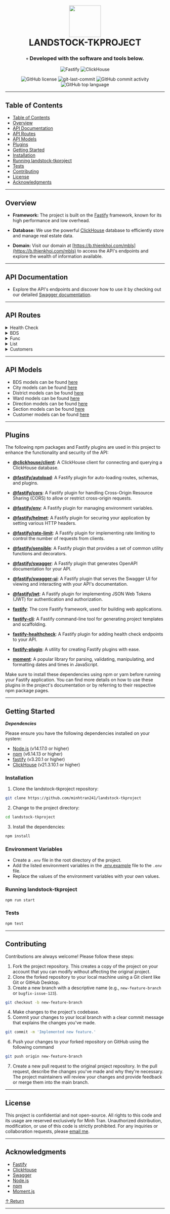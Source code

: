 <div align="center">
<h1 align="center">
<img src="https://icons.veryicon.com/png/o/system/easemob-management-background-icon/rest-api.png" width="100" />
<br>LANDSTOCK-TKPROJECT</h1>
<h3>◦ Developed with the software and tools below.</h3>

<p align="center">
<img src="https://img.shields.io/badge/Fastify-000000.svg?style&logo=Fastify&logoColor=white" alt="Fastify" />
<img src="https://img.shields.io/badge/ClickHouse-00AFC7.svg?style&logo=ClickHouse&logoColor=white" alt="ClickHouse" />
</p>
<img src="https://img.shields.io/github/license/minhtran241/landstock-tkproject?style&color=5D6D7E" alt="GitHub license" />
<img src="https://img.shields.io/github/last-commit/minhtran241/landstock-tkproject?style&color=5D6D7E" alt="git-last-commit" />
<img src="https://img.shields.io/github/commit-activity/m/minhtran241/landstock-tkproject?style&color=5D6D7E" alt="GitHub commit activity" />
<img src="https://img.shields.io/github/languages/top/minhtran241/landstock-tkproject?style&color=5D6D7E" alt="GitHub top language" />
</div>

---

## Table of Contents

- [Table of Contents](#-table-of-contents)
- [Overview](#-overview)
- [API Documentation](#-api-documentation)
- [API Routes](#api-routes)
- [API Models](#-api-models)
- [Plugins](#-plugins)
- [Getting Started](#-getting-started)
- [Installation](#-installation)
- [Running landstock-tkproject](#-running-landstock-tkproject)
- [Tests](#-tests)
- [Contributing](#-contributing)
- [License](#-license)
- [Acknowledgments](#-acknowledgments)

---

## Overview

- **Framework:** The project is built on the [Fastify](https://fastify.io/) framework, known for its high performance and low overhead.

- **Database:** We use the powerful [ClickHouse](https://clickhouse.tech/) database to efficiently store and manage real estate data.

- **Domain:** Visit our domain at [https://b.thienkhoi.com/mbls](https://b.thienkhoi.com/mbls) to access the API's endpoints and explore the wealth of information available.

---

## API Documentation

- Explore the API's endpoints and discover how to use it by checking out our detailed [Swagger documentation](https://b.thienkhoi.com/mbls/docs).

---

## API Routes

<details closed><summary>Health Check</summary>

**Description:**
This route handles health checks for the API.

- **Get the health of the API:**  
  - **Endpoint:** `https://b.thienkhoi.com/mbls/health`
  - **Method:** `GET`
  - **Description:** Returns the health of the API.

</details>

<details closed><summary>BDS</summary>

**Description:**
This route handles interactions related to real estate properties.

- **Get all the real estates (condition support):**  
  - **Endpoint:** `https://b.thienkhoi.com/mbls/bds`  
  - **Method:** `GET`  
  - **Description:** Returns a list of all available real estate properties.
  - **Authentication:** JWT is required to access this endpoint.

- **Get a real estate by sMa:**  
  - **Endpoint:** `https://b.thienkhoi.com/mbls/bds/sMa`  
  - **Method:** `GET`  
  - **Query Parameter:** `sMa`  
  - **Description:** Returns a real estate property that matches the provided sMa.

- **Create a new real estate:**  
  - **Endpoint:** `https://b.thienkhoi.com/mbls/bds`  
  - **Method:** `POST`  
  - **Description:** Creates a new real estate property.

- **Delete a real estate by sMa:**
  - **Endpoint:** `https://b.thienkhoi.com/mbls/bds/sMa`  
  - **Method:** `DELETE`  
  - **Description:** Deletes a real estate property that matches the provided sMa.

[More route details and documentation can be found in the provided link to the source code.](https://github.com/minhtran241/landstock-tkproject/blob/main/routes/bds/index.js)

</details>

<details closed><summary>Func</summary>

**Description:**
This route handles interactions related to the functions of the API.

- **Get the results of the real estates after applying aggregate functions (condition support):**  
  - **Endpoint:** `https://b.thienkhoi.com/mbls/func/bds`
  - **Method:** `GET`
  - **Description:** Returns the results of the real estates after applying aggregate functions.
  - **Authentication:** JWT is required to access this endpoint.

[More route details and documentation can be found in the provided link to the source code.](https://github.com/minhtran241/landstock-tkproject/blob/main/routes/bds/func/index.js)

</details>

<details closed><summary>List</summary>

**Description:**
This route contains sub-routes that list all properties of a certain type.

- **Get all the cities:**  
  - **Endpoint:** `https://b.thienkhoi.com/mbls/list/tinh`  
  - **Method:** `GET`  
  - **Description:** Returns a list of all available cities.
  - **Authentication:** JWT is required to access this endpoint.

- **Get all the districts:**  
  - **Endpoint:** `https://b.thienkhoi.com/mbls/list/quan`  
  - **Method:** `GET`  
  - **Description:** Returns a list of all available districts.
  - **Authentication:** JWT is required to access this endpoint.

- **Get all the wards:**  
  - **Endpoint:** `https://b.thienkhoi.com/mbls/list/phuongxa`  
  - **Method:** `GET`  
  - **Description:** Returns a list of all available wards.
  - **Authentication:** JWT is required to access this endpoint.

- **Get all the directions:**  
  - **Endpoint:** `https://b.thienkhoi.com/mbls/list/huongnha`  
  - **Method:** `GET`  
  - **Description:** Returns a list of all available directions.
  - **Authentication:** JWT is required to access this endpoint.

- **Get all the sections:**  
  - **Endpoint:** `https://b.thienkhoi.com/mbls/list/loaihang`  
  - **Method:** `GET`  
  - **Description:** Returns a list of all available sections.
  - **Authentication:** JWT is required to access this endpoint.

[More route details and documentation can be found in the provided link to the source code.](https://github.com/minhtran241/landstock-tkproject/blob/main/routes/list)

</details>

<details closed><summary>Customers</summary>

**Description:**
This route handles interactions related to customer properties.

- **Get all the customers:**  
  - **Endpoint:** `https://b.thienkhoi.com/mbls/kh`  
  - **Method:** `GET`  
  - **Description:** Returns a list of all available customers.
  - **Authentication:** JWT is required to access this endpoint.

- **Get a customer by sMa:**
  - **Endpoint:** `https://b.thienkhoi.com/mbls/kh/sMa`  
  - **Method:** `GET`
  - **Query Parameter:** `sMa`
  - **Description:** Returns a customer that matches the provided sMa.
  - **Authentication:** JWT is required to access this endpoint.

- **Create a new customer:**
  - **Endpoint:** `https://b.thienkhoi.com/mbls/kh`  
  - **Method:** `POST`
  - **Description:** Creates a new customer.
  - **Authentication:** JWT is required to access this endpoint.

- **Delete a customer by sMa:**
  - **Endpoint:** `https://b.thienkhoi.com/mbls/kh/sMa`  
  - **Method:** `DELETE`
  - **Description:** Deletes a customer that matches the provided sMa.

[More route details and documentation can be found in the provided link to the source code.](https://github.com/minhtran241/landstock-tkproject/blob/main/routes/kh/index.js)

</details>

---

## API Models

- BDS models can be found [here](https://github.com/minhtran241/landstock-tkproject/blob/main/queries/create/tb_BDS.sql)
- City models can be found [here](https://github.com/minhtran241/landstock-tkproject/blob/main/queries/create/tb_Tinh.sql)
- District models can be found [here](https://github.com/minhtran241/landstock-tkproject/blob/main/queries/create/tb_Quan.sql)
- Ward models can be found [here](https://github.com/minhtran241/landstock-tkproject/blob/main/queries/create/tb_PhuongXa.sql)
- Direction models can be found [here](https://github.com/minhtran241/landstock-tkproject/blob/main/queries/create/tb_HuongNha.sql)
- Section models can be found [here](https://github.com/minhtran241/landstock-tkproject/blob/main/queries/create/tb_LoaiHang.sql)
- Customer models can be found [here](https://github.com/minhtran241/landstock-tkproject/blob/main/queries/create/tb_KhachHang.sql)

---

## Plugins

The following npm packages and Fastify plugins are used in this project to enhance the functionality and security of the API:

- **[@clickhouse/client](https://www.npmjs.com/package/@clickhouse/client)**: A ClickHouse client for connecting and querying a ClickHouse database.

- **[@fastify/autoload](https://www.npmjs.com/package/@fastify/autoload)**: A Fastify plugin for auto-loading routes, schemas, and plugins.

- **[@fastify/cors](https://www.npmjs.com/package/@fastify/cors)**: A Fastify plugin for handling Cross-Origin Resource Sharing (CORS) to allow or restrict cross-origin requests.

- **[@fastify/env](https://www.npmjs.com/package/@fastify/env)**: A Fastify plugin for managing environment variables.

- **[@fastify/helmet](https://www.npmjs.com/package/@fastify/helmet)**: A Fastify plugin for securing your application by setting various HTTP headers.

- **[@fastify/rate-limit](https://www.npmjs.com/package/@fastify/rate-limit)**: A Fastify plugin for implementing rate limiting to control the number of requests from clients.

- **[@fastify/sensible](https://www.npmjs.com/package/@fastify/sensible)**: A Fastify plugin that provides a set of common utility functions and decorators.

- **[@fastify/swagger](https://www.npmjs.com/package/@fastify/swagger)**: A Fastify plugin that generates OpenAPI documentation for your API.

- **[@fastify/swagger-ui](https://www.npmjs.com/package/@fastify/swagger-ui)**: A Fastify plugin that serves the Swagger UI for viewing and interacting with your API's documentation.

- **[@fastify/jwt](https://www.npmjs.com/package/fastify-jwt)**: A Fastify plugin for implementing JSON Web Tokens (JWT) for authentication and authorization.

- **[fastify](https://www.npmjs.com/package/fastify)**: The core Fastify framework, used for building web applications.

- **[fastify-cli](https://www.npmjs.com/package/fastify-cli)**: A Fastify command-line tool for generating project templates and scaffolding.

- **[fastify-healthcheck](https://www.npmjs.com/package/fastify-healthcheck)**: A Fastify plugin for adding health check endpoints to your API.

- **[fastify-plugin](https://www.npmjs.com/package/fastify-plugin)**: A utility for creating Fastify plugins with ease.

- **[moment](https://www.npmjs.com/package/moment)**: A popular library for parsing, validating, manipulating, and formatting dates and times in JavaScript.

Make sure to install these dependencies using npm or yarn before running your Fastify application. You can find more details on how to use these plugins in the project's documentation or by referring to their respective npm package pages.

---

## Getting Started

***Dependencies***

Please ensure you have the following dependencies installed on your system:

- [Node.js](https://nodejs.org/en/) (v14.17.0 or higher)
- [npm](https://www.npmjs.com/) (v6.14.13 or higher)
- [fastify](https://www.fastify.io/) (v3.20.1 or higher)
- [ClickHouse](https://clickhouse.tech/) (v21.3.10.1 or higher)

### Installation

1. Clone the landstock-tkproject repository:

```sh
git clone https://github.com/minhtran241/landstock-tkproject
```

2. Change to the project directory:

```sh
cd landstock-tkproject
```

3. Install the dependencies:

```sh
npm install
```

### Environment Variables

- Create a `.env` file in the root directory of the project.
- Add the listed environment variables in the [.env.example](https://github.com/minhtran241/landstock-tkproject/blob/main/.env.example) file to the `.env` file.
- Replace the values of the environment variables with your own values.

### Running landstock-tkproject

```sh
npm run start
```

### Tests

```sh
npm test
```

---

## Contributing

Contributions are always welcome! Please follow these steps:

1. Fork the project repository. This creates a copy of the project on your account that you can modify without affecting the original project.
2. Clone the forked repository to your local machine using a Git client like Git or GitHub Desktop.
3. Create a new branch with a descriptive name (e.g., `new-feature-branch` or `bugfix-issue-123`).

```sh
git checkout -b new-feature-branch
```

4. Make changes to the project's codebase.
5. Commit your changes to your local branch with a clear commit message that explains the changes you've made.

```sh
git commit -m 'Implemented new feature.'
```

6. Push your changes to your forked repository on GitHub using the following command

```sh
git push origin new-feature-branch
```

7. Create a new pull request to the original project repository. In the pull request, describe the changes you've made and why they're necessary.
The project maintainers will review your changes and provide feedback or merge them into the main branch.

---

## License

This project is confidential and not open-source. All rights to this code and its usage are reserved exclusively for Minh Tran. Unauthorized distribution, modification, or use of this code is strictly prohibited. For any inquiries or collaboration requests, please [email me](mailto:minhthevenus@gmail.com).

---

## Acknowledgments

- [Fastify](https://fastify.io/)
- [ClickHouse](https://clickhouse.tech/)
- [Swagger](https://swagger.io/)
- [Node.js](https://nodejs.org/en/)
- [npm](https://www.npmjs.com/)
- [Moment.js](https://momentjs.com/)

[↑ Return](#Top)

---
